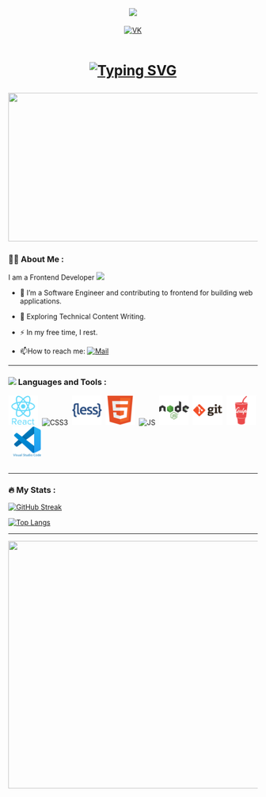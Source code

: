 <div id="header" align="center">
  <img src="https://media3.giphy.com/media/v1.Y2lkPTc5MGI3NjExbWU1bjcwNG9sdTJudDg0cG1ucmF0OTRrem01eHZ2dXQ3eXZhN2RyeCZlcD12MV9pbnRlcm5hbF9naWZfYnlfaWQmY3Q9cw/UmWpVKOvNEv6CHVtl7/giphy.gif" width="200"/>
<br><br>
  <div id="badges">
    <a href="#######">
      <img width="150" src="https://img.shields.io/badge/%D0%92%D0%BA%D0%BE%D0%BD%D1%82%D0%B0%D0%BA%D1%82%D0%B5-%230077FF?style=plastic&logo=vk&logoColor=white" alt="VK"/>
    </a>
  </div>
<img src="https://komarev.com/ghpvc/?username=shamanveca&color=brightgreen&style=plastic&label=Profile+Views&abbreviated=true" alt=""/>
</div>

<h1 align="center"> 
  
  [![Typing SVG](https://readme-typing-svg.demolab.com?font=Fira+Code&weight=500&size=30&duration=4000&pause=1000&color=34F776&center=true&vCenter=true&multiline=true&width=1000&lines=Hi+there+%F0%9F%91%8B%2C+I'm+Max)](https://git.io/typing-svg) 
  
</h1>


<div align="center">
  <img src="https://media2.giphy.com/media/v1.Y2lkPTc5MGI3NjExbDU4cWdlcGZjNm82Y2Rka2I2anlsdXE4NjF6anpyaTR2dHV5azgwYSZlcD12MV9pbnRlcm5hbF9naWZfYnlfaWQmY3Q9Zw/f3iwJFOVOwuy7K6FFw/giphy.gif" width="600" height="300"/>
</div>

### :man_technologist: About Me :
I am a Frontend Developer <img src="https://media.giphy.com/media/WUlplcMpOCEmTGBtBW/giphy.gif" width="30">

- :telescope: I’m a Software Engineer and contributing to frontend for building web applications.

- :seedling: Exploring Technical Content Writing.

- :zap: In my free time, I rest.

- :mailbox:How to reach me: <a href="#######"> <img src="https://img.shields.io/badge/mail-%23005FF9?style=plastic&logo=maildotru&logoColor=white" alt="Mail"/> </a>

---
<h3 >
<img src="https://media0.giphy.com/media/v1.Y2lkPTc5MGI3NjExcXMzeWh1Y2c3OTFncDQwaXFscTN6NHo0cnVpY2cybHZ3NnJ4eDM0bCZlcD12MV9pbnRlcm5hbF9naWZfYnlfaWQmY3Q9cw/HvekzBaREHxlEwvlOS/giphy.gif" width="50"> Languages and Tools : 
</h3>

<div>
  <img src="https://github.com/devicons/devicon/blob/master/icons/react/react-original-wordmark.svg" title="React" alt="React" width="60" height="60"/>&nbsp;
  <img src="https://media1.giphy.com/media/v1.Y2lkPTc5MGI3NjExZ3NmaDZmaTk5ZXE2aXRxa2liaWs3YWJlZTJqd2xoY29lNmtpcGw0dCZlcD12MV9pbnRlcm5hbF9naWZfYnlfaWQmY3Q9dHM/w7j1Bivh2hvIbhDYO8/giphy.gif"  title="CSS3" alt="CSS3" width="60"     
height="60"/>&nbsp;
  <img src="https://github.com/devicons/devicon/blob/master/icons/less/less-plain-wordmark.svg" title="Less" alt="Less" width="60" height="60"/>&nbsp;
  <img src="https://github.com/devicons/devicon/blob/master/icons/html5/html5-original.svg" title="HTML5" alt="HTML5" width="60" height="60"/>&nbsp;
  <img src="https://media4.giphy.com/media/v1.Y2lkPTc5MGI3NjExZHlyNDU2aDc3cDg2M3RjZXJheGxoeTcydTBzYTE0cTh4NmwzMG1teSZlcD12MV9pbnRlcm5hbF9naWZfYnlfaWQmY3Q9cw/ejfEZhz0nh2kR0SZzn/giphy.gif"  title="JS" alt="JS" width="60" height="60"/>&nbsp;
  <img src="https://github.com/devicons/devicon/blob/master/icons/nodejs/nodejs-original-wordmark.svg" title="NodeJS" alt="NodeJS" width="60" height="60"/>&nbsp;
  <img src="https://github.com/devicons/devicon/blob/master/icons/git/git-original-wordmark.svg" title="Git" **alt="Git" width="60" height="60"/>&nbsp;
  <img src="https://github.com/devicons/devicon/blob/master/icons/gulp/gulp-plain.svg" title="Gulp" **alt="Gulp" width="60" height="60"/>&nbsp;
  <img src="https://github.com/devicons/devicon/blob/master/icons/vscode/vscode-original-wordmark.svg" title="VS Code" **alt="VS Code" width="60" height="60"/>
  <br><br>
</div>

---

### :fire: My Stats :

[![GitHub Streak](https://streak-stats.demolab.com?user=shamanveca&theme=algolia&date_format=j%20M%5B%20Y%5D)](https://git.io/streak-stats)

[![Top Langs](https://github-readme-stats.vercel.app/api/top-langs/?username=shamanveca&layout=compact&theme=algolia)](https://github.com/anuraghazra/github-readme-stats)

---

<div align="center">
  <img src="https://media0.giphy.com/media/v1.Y2lkPTc5MGI3NjExZWZ0eTN6YXlka3VkcWU0ZTVocnA3eWYxMjF5bnU0a2xiZmx0OGxtdyZlcD12MV9pbnRlcm5hbF9naWZfYnlfaWQmY3Q9cw/3kPDmoWdBpQPNhCnUG/giphy.gif" width="600" height="500"/>
</div>
